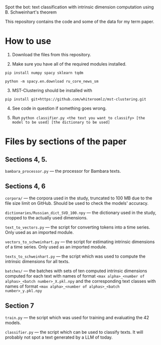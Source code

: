 Spot the bot: text classification with intrinsic dimension computation using B. Schweinhart's theorem

This repository contains the code and some of the data for my term paper.

# How to use
1. Download the files from this repository.
   
2. Make sure you have all of the required modules installed.

```pip install numpy spacy sklearn tqdm```

```python -m spacy.en.download ru_core_news_sm```

3. MST-Clustering should be installed with

```pip install git+https://github.com/whiteroomlz/mst-clustering.git```

4. See code in question if something goes wrong.
   
5. Run ```python classifier.py <the text you want to classify> [the model to be used] [the dictionary to be used]```

# Files by sections of the paper
## Sections 4, 5.

```bambara_processor.py``` — the processor for Bambara texts.

## Sections 4, 6

```corpora/``` — the corpora used in the study, truncated to 100 MB due to the file size limit on GitHub. Should be used to check the models' accuracy.

```dictionaries/Russian_dict_SVD_100.npy``` — the dictionary used in the study, cropped to the actually used dimensions.

```text_to_vectors.py``` — the script for converting tokens into a time series. Only used as an imported module.

```vectors_to_schweinhart.py``` — the script for estimating intrinsic dimensions of a time series. Only used as an imported module.

```texts_to_schweinhart.py``` — the script which was used to compute the intrinsic dimensions for all texts.

```batches/``` — the batches with sets of ten computed intrinsic dimensions computed for each text with names of format ```<max alpha>_<number of alphas>_<batch number>_X.pkl.npy``` and the corresponding text classes with names of format  ```<max alpha>_<number of alphas>_<batch number>_y.pkl.npy```

## Section 7
```train.py``` — the script which was used for training and evaluating the 42 models.

```classifier.py``` — the script which can be used to classify texts. It will probably not spot a text generated by a LLM of today.
